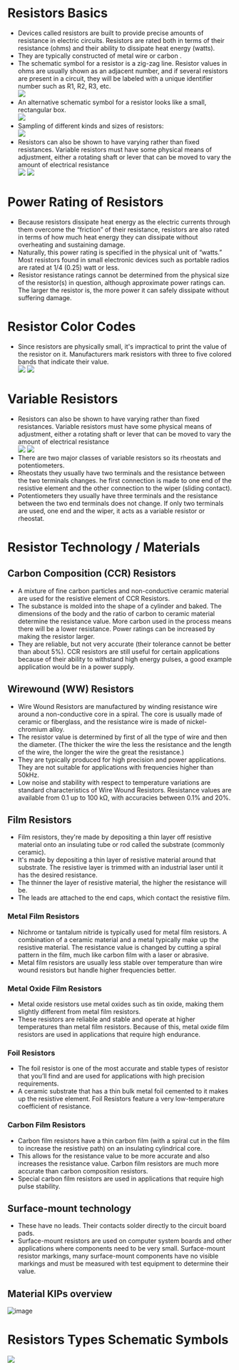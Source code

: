 # Resistors Basics
- Devices called resistors are built to provide precise amounts of resistance in electric circuits. Resistors are rated both in terms of their resistance (ohms) and their ability to dissipate heat energy (watts).
- They are typically constructed of metal wire or carbon .
- The schematic symbol for a resistor is a zig-zag line. Resistor values in ohms are usually shown as an adjacent number, and if several resistors are present in a circuit, they will be labeled with a unique identifier number such as R1, R2, R3, etc.<br />
![](https://www.allaboutcircuits.com/uploads/articles/resistor-values-150-25-ohms.jpg) 
 - An alternative schematic symbol for a resistor looks like a small, rectangular box.<br />
 ![](https://www.allaboutcircuits.com/uploads/articles/rectangular-box-resistor-schematic-symbol.jpg)
 - Sampling of different kinds and sizes of resistors:<br />
 ![](https://www.allaboutcircuits.com/uploads/articles/example-sizes-resistors.jpg)
  - Resistors can also be shown to have varying rather than fixed resistances. Variable resistors must have some physical means of adjustment, either a rotating shaft or lever that can be moved to vary the amount of electrical resistance<br />
 ![](https://www.allaboutcircuits.com/uploads/articles/variable-resistance-resistors.jpg) ![](https://www.allaboutcircuits.com/uploads/articles/potentiometer-as-resistor.jpg)
 
# Power Rating of Resistors
- Because resistors dissipate heat energy as the electric currents through them overcome the “friction” of their resistance, resistors are also rated in terms of how much heat energy they can dissipate without overheating and sustaining damage. 
-  Naturally, this power rating is specified in the physical unit of “watts.” Most resistors found in small electronic devices such as portable radios are rated at 1/4 (0.25) watt or less.
- Resistor resistance ratings cannot be determined from the physical size of the resistor(s) in question, although approximate power ratings can. The larger the resistor is, the more power it can safely dissipate without suffering damage.

# Resistor Color Codes
-  Since resistors are physically small, it's impractical to print the value of the resistor on it. Manufacturers mark resistors with three to five colored bands that indicate their value.<br />
![](https://sub.allaboutcircuits.com/images/11067.png)
![](https://www.pc-control.co.uk/images/resistor_code2.gif)

# Variable Resistors
- Resistors can also be shown to have varying rather than fixed resistances. Variable resistors must have some physical means of adjustment, either a rotating shaft or lever that can be moved to vary the amount of electrical resistance<br />
 ![](https://www.allaboutcircuits.com/uploads/articles/variable-resistance-resistors.jpg) ![](https://www.allaboutcircuits.com/uploads/articles/potentiometer-as-resistor.jpg)
- There are two major classes of variable resistors so its rheostats and potentiometers.
- Rheostats they usually have two terminals and the resistance between the two terminals changes. he first connection is made to one end of the resistive element and the other connection to the wiper (sliding contact). 
- Potentiometers they usually have three terminals and the resistance between the two end terminals does not change. If only two terminals are used, one end and the wiper, it acts as a variable resistor or rheostat.


# Resistor Technology / Materials
## Carbon Composition (CCR) Resistors
- A mixture of fine carbon particles and non-conductive ceramic material are used for the resistive element of CCR Resistors.
- The substance is molded into the shape of a cylinder and baked. The dimensions of the body and the ratio of carbon to ceramic material determine the resistance value. More carbon used in the process means there will be a lower resistance. Power ratings can be increased by making the resistor larger.
- They are reliable, but not very accurate (their tolerance cannot be better than about 5%). CCR resistors are still useful for certain applications because of their ability to withstand high energy pulses, a good example application would be in a power supply.

## Wirewound (WW) Resistors
- Wire Wound Resistors are manufactured by winding resistance wire around a non-conductive core in a spiral. The core is usually made of ceramic or fiberglass, and the resistance wire is made of nickel-chromium alloy.
- The resistor value is determined by first of all the type of wire and then the diameter. (The thicker the wire the less the resistance and the length of the wire, the longer the wire the great the resistance.)
- They are typically produced for high precision and power applications. They are not suitable for applications with frequencies higher than 50kHz.
- Low noise and stability with respect to temperature variations are standard characteristics of Wire Wound Resistors. Resistance values are available from 0.1 up to 100 kΩ, with accuracies between 0.1% and 20%.

## Film Resistors
- Film resistors, they're made by depositing a thin layer off resistive material onto an insulating tube or rod called the substrate (commonly ceramic). 
- It's made by depositing a thin layer of resistive material around that substrate. The resistive layer is trimmed with an industrial laser until it has the desired resistance. 
- The thinner the layer of resistive material, the higher the resistance will be. 
- The leads are attached to the end caps, which contact the resistive film.

### Metal Film Resistors
- Nichrome or tantalum nitride is typically used for metal film resistors. A combination of a ceramic material and a metal typically make up the resistive material. The resistance value is changed by cutting a spiral pattern in the film, much like carbon film with a laser or abrasive. 
- Metal film resistors are usually less stable over temperature than wire wound resistors but handle higher frequencies better.

### Metal Oxide Film Resistors
- Metal oxide resistors use metal oxides such as tin oxide, making them slightly different from metal film resistors. 
- These resistors are reliable and stable and operate at higher temperatures than metal film resistors. Because of this, metal oxide film resistors are used in applications that require high endurance.

### Foil Resistors
- The foil resistor is  one of the most accurate and stable types of resistor that you’ll find and are used for applications with high precision requirements. 
- A ceramic substrate that has a thin bulk metal foil cemented to it makes up the resistive element. Foil Resistors feature a very low-temperature coefficient of resistance.

### Carbon Film Resistors
- Carbon film resistors have a thin carbon film (with a spiral cut in the film to increase the resistive path) on an insulating cylindrical core. 
- This allows for the resistance value to be more accurate and also increases the resistance value. Carbon film resistors are much more accurate than carbon composition resistors. 
- Special carbon film resistors are used in applications that require high pulse stability.

## Surface-mount technology
- These have no leads. Their contacts solder directly to the circuit board pads.
- Surface-mount resistors are used on computer system boards and other applications where components need to be very small. Surface-mount resistor markings, many surface-mount components have no visible markings and must be measured with test equipment to determine their value.
## Material KIPs overview
![image](https://user-images.githubusercontent.com/86968217/164677991-5b0b70b9-6842-4ad6-a582-9b6fb7ce92a6.png)

# Resistors Types Schematic Symbols
![](https://www.allaboutcircuits.com/uploads/articles/common-types-of-resistors.jpg)
